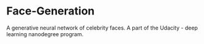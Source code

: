 # Face-Generation
A generative neural network of celebrity faces. A part of the Udacity - deep learning nanodegree program. 
